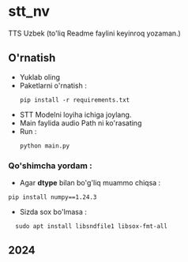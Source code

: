 # stt_nv
TTS Uzbek (to'liq Readme faylini keyinroq yozaman.)

## O'rnatish
* Yuklab oling
* Paketlarni o'rnatish :
  ```
  pip install -r requirements.txt
  ```
* STT Modelni loyiha ichiga joylang.
* Main faylida audio Path ni ko'rasating
* Run :
  ```
  python main.py
  ```


### Qo'shimcha yordam :
* Agar **dtype** bilan bo'g'liq muammo chiqsa :
```
pip install numpy==1.24.3
```
* Sizda sox bo'lmasa :
```
  sudo apt install libsndfile1 libsox-fmt-all
```

## 2024
